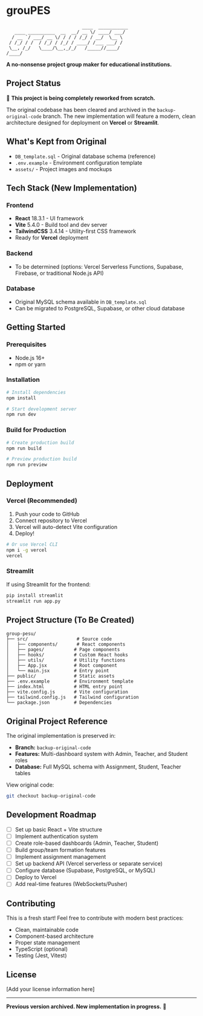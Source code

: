 # grouPES

```
                            ____  ___________
   ____ __________  __  __/ __ \/ ____/ ___/
  / __ `/ ___/ __ \/ / / / /_/ / __/  \__ \
 / /_/ / /  / /_/ / /_/ / ____/ /___ ___/ /
 \__, /_/   \____/\__,_/_/   /_____//____/
/____/
```

**A no-nonsense project group maker for educational institutions.**

## Project Status

🚧 **This project is being completely reworked from scratch.**

The original codebase has been cleared and archived in the `backup-original-code` branch. The new implementation will feature a modern, clean architecture designed for deployment on **Vercel** or **Streamlit**.

## What's Kept from Original

- `DB_template.sql` - Original database schema (reference)
- `.env.example` - Environment configuration template
- `assets/` - Project images and mockups

## Tech Stack (New Implementation)

### Frontend
- **React** 18.3.1 - UI framework
- **Vite** 5.4.0 - Build tool and dev server
- **TailwindCSS** 3.4.14 - Utility-first CSS framework
- Ready for **Vercel** deployment

### Backend
- To be determined (options: Vercel Serverless Functions, Supabase, Firebase, or traditional Node.js API)

### Database
- Original MySQL schema available in `DB_template.sql`
- Can be migrated to PostgreSQL, Supabase, or other cloud database

## Getting Started

### Prerequisites
- Node.js 16+
- npm or yarn

### Installation

```bash
# Install dependencies
npm install

# Start development server
npm run dev
```

### Build for Production

```bash
# Create production build
npm run build

# Preview production build
npm run preview
```

## Deployment

### Vercel (Recommended)

1. Push your code to GitHub
2. Connect repository to Vercel
3. Vercel will auto-detect Vite configuration
4. Deploy!

```bash
# Or use Vercel CLI
npm i -g vercel
vercel
```

### Streamlit

If using Streamlit for the frontend:

```bash
pip install streamlit
streamlit run app.py
```

## Project Structure (To Be Created)

```
group-pesu/
├── src/                  # Source code
│   ├── components/       # React components
│   ├── pages/           # Page components
│   ├── hooks/           # Custom React hooks
│   ├── utils/           # Utility functions
│   ├── App.jsx          # Root component
│   └── main.jsx         # Entry point
├── public/              # Static assets
├── .env.example         # Environment template
├── index.html           # HTML entry point
├── vite.config.js       # Vite configuration
├── tailwind.config.js   # Tailwind configuration
└── package.json         # Dependencies
```

## Original Project Reference

The original implementation is preserved in:
- **Branch:** `backup-original-code`
- **Features:** Multi-dashboard system with Admin, Teacher, and Student roles
- **Database:** Full MySQL schema with Assignment, Student, Teacher tables

View original code:
```bash
git checkout backup-original-code
```

## Development Roadmap

- [ ] Set up basic React + Vite structure
- [ ] Implement authentication system
- [ ] Create role-based dashboards (Admin, Teacher, Student)
- [ ] Build group/team formation features
- [ ] Implement assignment management
- [ ] Set up backend API (Vercel serverless or separate service)
- [ ] Configure database (Supabase, PostgreSQL, or MySQL)
- [ ] Deploy to Vercel
- [ ] Add real-time features (WebSockets/Pusher)

## Contributing

This is a fresh start! Feel free to contribute with modern best practices:
- Clean, maintainable code
- Component-based architecture
- Proper state management
- TypeScript (optional)
- Testing (Jest, Vitest)

## License

[Add your license information here]

---

**Previous version archived. New implementation in progress.** 🚀
